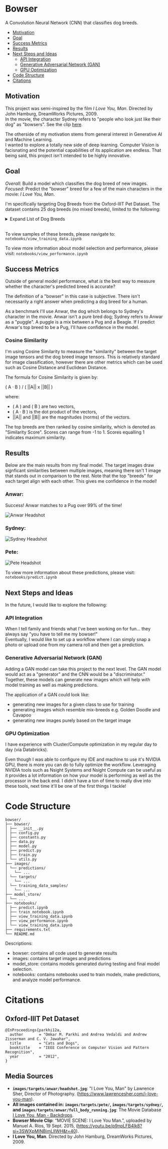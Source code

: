 # Bowser
A Convolution Neural Network (CNN) that classifies dog breeds.

- [Motivation](#Motivation)
- [Goal](#Goal)
- [Success Metrics](#Success-Metrics)
- [Results](#Results)
- [Next Steps and Ideas](#Next-Steps-and-Ideas)
  - [API Integration](#API-Integration)
  - [Generative Adversarial Network (GAN)](#Generative-Adversarial-Network-(GAN))
  - [GPU Optimization](#GPU-Optimization)
- [Code Structure](#Code-Structure)
- [Citations](#Citations)

## Motivation
This project was semi-inspired by the film *I Love You, Man*. Directed by John Hamburg, DreamWorks Pictures, 2009. <br/>
In the movie, the character Sydney refers to "people who look just like their dog" as "bowsers". See the clip [here](https://youtu.be/p9npLFB4lk8?si=3SWXpMINBimLIIWH&t=40).<br/>

The otherside of my motivation stems from general interest in Generative AI and Machine Learning.<br/>
I wanted to explore a totally new side of deep learning. Computer Vision is facisnating and the potential capabilities of its application are endless. That being said, this project isn't intended to be highly innovative. 

## Goal
*Overall*: Build a model which classifies the dog breed of new images.<br/>
*Focused*: Predict the "bowser" breed for a few of the main characters in the movie: *I Love You, Man*.

I'm specifically targeting Dog Breeds from the Oxford-IIIT Pet Dataset. The dataset contains 25 dog breeds (no mixed breeds), limited to the following:
<details>
<summary> Expand List of Dog Breeds</summary>

- 'American Bulldog'
- 'American Pit Bull Terrier'
- 'Basset Hound'
- 'Beagle'
- 'Boxer'
- 'Chihuahua'
- 'English Cocker Spaniel'
- 'English Setter'
- 'German Shorthaired'
- 'Great Pyrenees'
- 'Havanese'
- 'Japanese Chin'
- 'Keeshond'
- 'Leonberger'
- 'Miniature Pinscher'
- 'Newfoundland'
- 'Pomeranian'
- 'Pug'
- 'Saint Bernard'
- 'Samoyed'
- 'Scottish Terrier'
- 'Shiba Inu'
- 'Staffordshire Bull Terrier'
- 'Wheaten Terrier'
- 'Yorkshire Terrier'
</details>
<br/>

To view samples of these breeds, please navigate to: `notebooks/view_training_data.ipynb`

To view more information about model selection and performance, please visit: `notebooks/view_performance.ipynb`

## Success Metrics
Outside of general model performance, what *is* the best way to measure whether the character's predicted breed is accurate? 

The definition of a "bowser" in this case is subjective. There isn't necessarily a right answer when predicting a dog breed for a human.

As a benchmark I'll use Anwar, the dog which belongs to Sydney's character in the movie. Anwar isn't a pure bred dog; Sydney refers to Anwar as a "puggle". A puggle is a mix between a Pug and a Beagle. If I predict Anwar's top breed to be a Pug, I'll have confidence in the model.

### Cosine Similarity

I'm using Cosine Similarity to measure the "similarity" between the target image tensors and the dog breed image tensors. This is relatively standard for image classification, however there are other metrics which can be used such as Cosine Distance and Euclidean Distance.

The formula for Cosine Similarity is given by:

 \( A · B \) / \( ||A|| x ||B|| \)

where:
- \( A \) and \( B \) are two vectors,
- \( A · B \) is the dot product of the vectors,
- ||A|| and ||B|| are the magnitudes (norms) of the vectors.

The top breeds are then ranked by cosine similarity, which is denoted as "Similarity Score". Scores can range from -1 to 1. Scores equalling 1 indicates maximum similarity. 

## Results
Below are the main results from my final model. The target images draw signficant similarities between multiple images, meaning there isn't 1 image that stands out in comparison to the rest. Note that the top "breeds" for each target align with each other. This gives me confidence in the model!

### Anwar:
Success! Anwar matches to a Pug over 99% of the time! <br/>

![Anwar Headshot](images/predictions/anwar/headshot_top_3_breeds_153713_model.jpg)


### Sydney:

![Sydney Headshot](images/predictions/sydney/headshot_alt_top_3_breeds_153713_model.jpg)


### Pete:
![Pete Headshot](images/predictions/pete/headshot_alt_top_3_breeds_153713_model.jpg)

To view more information about these predictions, please visit: `notebooks/predict.ipynb`


## Next Steps and Ideas
In the future, I would like to explore the following:

### API Integration
When I tell family and friends what I've been working on for fun... they always say "you have to tell me my bowser!" <br/>
Eventually, I would like to set up a workflow where I can simply snap a photo or upload one from my camera roll and then get a prediction.

### Generative Adversarial Network (GAN)
Adding a GAN model can take this project to the next level. The GAN model would act as a "generator" and the CNN would be a "discriminator." Together, these models can generate new images which will help with model training as well as making predictions.

The application of a GAN could look like:
- generating new images for a given class to use for training
- generating images which resemble mix-breeds e.g. Golden Doodle and Cavapoo
- generating new images purely based on the target image

### GPU Optimization
I have experience with Cluster/Compute optimization in my regular day to day (via Databricks). <br/>

Even though I was able to configure my IDE and machine to use it's NVIDIA GPU, there is more you can do to fully optimize the workflow. Leveraging NVIDIA tools such as Nsight Systems and Nsight Compute can be useful as it provides a lot information on how your model is performing as well as the processor in the back end. I didn't have a ton of time to really dive into these tools, next time it'll be one of the first things I tackle!

# Code Structure

```
bowser/
├── bowser/
│ ├── __init__.py
│ ├── config.py
│ ├── constants.py
│ ├── data.py
│ ├── model.py
│ ├── predict.py
│ ├── train.py
│ └── utils.py
├── images/
│ └── predictions/
│   └── ...
│ └── targets/
│   └── ...
│ └── training_data_samples/
│   └── ...
├── model_store/
│ └── ...
├── notebooks/
│ ├── predict.ipynb
│ ├── train_notebook.ipynb
│ ├── view_training_data.ipynb
│ ├── view_performance.ipynb
│ └── view_training_data.ipynb
├── requirements.txt
└── README.md
```

Descriptions:
- bowser: contains all code used to generate results
- images: contains target images and predictions
- model_store: contains models generated during testing and final model selection.
- notebooks: contains notebooks used to train models, make predictions, and analyze model performance.

# Citations

## Oxford-IIIT Pet Dataset
```
@InProceedings{parkhi12a,
  author       = "Omkar M. Parkhi and Andrea Vedaldi and Andrew Zisserman and C. V. Jawahar",
  title        = "Cats and Dogs",
  booktitle    = "IEEE Conference on Computer Vision and Pattern Recognition",
  year         = "2012",
}
```

## Media Sources
- **`images/targets/anwar/headshot.jpg`**: "I Love You, Man" by Lawrence Sher, Director of Photography. (https://www.lawrencesher.com/i-love-you-man).
- **All images contained in: `images/targets/pete/`, `images/targets/sydney/`, and `images/targets/anwar/full_body_running.jpg`**: The Movie Database [I Love You, Man - Backdrops](https://www.themoviedb.org/movie/16538-i-love-you-man/images/backdrops).
- **Bowser Movie Clip**: “MOVIE SCENE: I Love You Man.”, uploaded by Manuel A. Rios, 19 Sept. 2015, (https://youtu.be/p9npLFB4lk8?si=3SWXpMINBimLIIWH&t=40).
- **I Love You, Man**. Directed by John Hamburg, DreamWorks Pictures, 2009.
